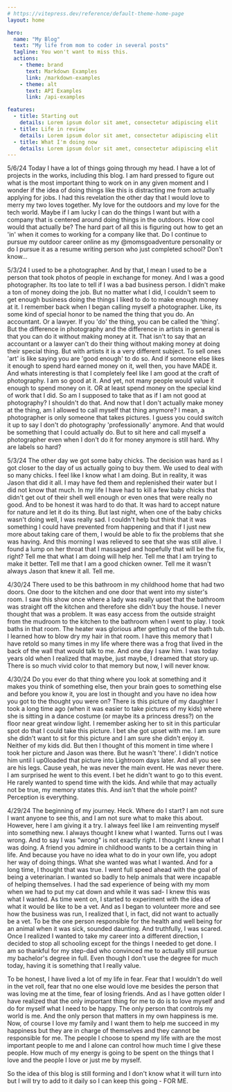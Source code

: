 ```yaml
---
# https://vitepress.dev/reference/default-theme-home-page
layout: home

hero:
  name: "My Blog"
  text: "My life from mom to coder in several posts"
  tagline: You won't want to miss this.
  actions:
    - theme: brand
      text: Markdown Examples
      link: /markdown-examples
    - theme: alt
      text: API Examples
      link: /api-examples

features:
  - title: Starting out
    details: Lorem ipsum dolor sit amet, consectetur adipiscing elit
  - title: Life in review
    details: Lorem ipsum dolor sit amet, consectetur adipiscing elit
  - title: What I'm doing now
    details: Lorem ipsum dolor sit amet, consectetur adipiscing elit
---
```

5/6/24
Today I have a lot of things going through my head. I have a lot of projects in the works, including this blog. I am hard pressed to figure out what is the most important thing to work on in any given moment and I wonder if the idea of doing things like this is distracting me from actually applying for jobs. I had this revelation the other day that I would love to merry my two loves together. My love for the outdoors and my love for the tech world. Maybe if I am lucky I can do the things I want but with a company that is centered around doing things in the outdoors. How cool would that actually be? The hard part of all this is figuring out how to get an 'in' when it comes to working for a company like that. Do I continue to pursue my outdoor career online as my @momsgoadventure personality or do I pursue it as a resume writing person who just completed school? Don't know...

5/3/24
I used to be a photographer. And by that, I mean I used to be a person that took photos of people in exchange for money. And I was a good photographer. Its too late to tell if I was a bad business person. I didn't make a ton of money doing the job. But no matter what I did, I couldn't seem to get enough business doing the things I liked to do to make enough money at it. I remember back when I began calling myself a photographer. Like, its some kind of special honor to be named the thing that you do. An accountant. Or a lawyer. If you 'do' the thing, you can be called the 'thing'. But the difference in photography and the difference in artists in general is that you can do it without making money at it. That isn't to say that an accountant or a lawyer can't do their thing without making money at doing their special thing. But with artists it is a very different subject. To sell ones 'art' is like saying you are 'good enough' to do so. And if someone else likes it enough to spend hard earned money on it, well then, you have MADE it. And whats interesting is that I completely feel like I am good at the craft of photography. I am so good at it. And yet, not many people would value it enough to spend money on it. OR at least spend money on the special kind of work that I did. So am I supposed to take that as if I am not good at photography? I shouldn't do that. And now that I don't actually make money at the thing, am I allowed to call myself that thing anymore? I mean, a photographer is only someone that takes pictures. I guess you could switch it up to say I don't do photography 'professionally' anymore. And that would be something that I could actually do. But to sit here and call myself a photographer even when I don't do it for money anymore is still hard. Why are labels so hard? 

5/3/24
The other day we got some baby chicks. The decision was hard as I got closer to the day of us actually going to buy them. We used to deal with so many chicks. I feel like I know what I am doing. But in reality, it was Jason that did it all. I may have fed them and replenished their water but I did not know that much. In my life I have had to kill a few baby chicks that didn't get out of their shell well enough or even ones that were really no good. And to be honest it was hard to do that. It was hard to accept nature for nature and let it do its thing. But last night, when one of the baby chicks wasn't doing well, I was really sad. I couldn't help but think that it was something I could have prevented from happening and that if I just new more about taking care of them, I would be able to fix the problems that she was having. And this morning I was relieved to see that she was still alive. I found a lump on her throat that I massaged and hopefully that will be the fix, right? Tell me that what I am doing will help her. Tell me that I am trying to make it better. Tell me that I am a good chicken owner. Tell me it wasn't always Jason that knew it all. Tell me. 

4/30/24
There used to be this bathroom in my childhood home that had two doors. One door to the kitchen and one door that went into my sister's room. I saw this show once where a lady was really upset that the bathroom was straight off the kitchen and therefore she didn't buy the house. I never thought that was a problem. It was easy access from the outside straight from the  mudroom to the kitchen to the bathroom when I went to play. I took baths in that room. The heater was glorious after getting out of the bath tub. I learned how to blow dry my hair in that room. I have this memory that I have retold so many times in my life where there was a frog that lived in the back of the wall that would talk to me. And one day I saw him. I was today years old when I realized that maybe, just maybe, I dreamed that story up. There is so much vivid color to that memory but now, I will never know.  

4/30/24
Do you ever do that thing where you look at something and it makes you think of something else, then your brain goes to something else and before you know it, you are lost in thought and you have no idea how you got to the thought you were on? There is this picture of my daughter I took a long time ago (when it was easier to take pictures of my kids) where she is sitting in a dance costume (or maybe its a princess dress?) on the floor near great window light. I remember asking her to sit in this particular spot do that I could take this picture. I bet she got upset with me. I am sure she didn't want to sit for this picture and I am sure she didn't enjoy it. Neither of my kids did. But then I thought of this moment in time where I took her picture and Jason was there. But he wasn't 'there'. I didn't notice him until I up0loaded that picture into Lightroom days later. And all you see are his legs. Cause yeah, he was never the main event. He was never there. I am surprised he went to this event. I bet he didn't want to go to this event. He rarely wanted to spend time with the kids. And while that may actually not be true, my memory states this. And isn't that the whole point? Perception is everything. 

4/29/24
The beginning of my journey. Heck. Where do I start? I am not sure I want anyone to see this, and I am not sure what to make this about. However, here I am giving it a try. I always feel like I am reinventing myself into something new. I always thought I knew what I wanted. Turns out I was wrong. And to say I was "wrong" is not exactly right. I thought I knew what I was doing. A friend you admire in childhood wants to be a certain thing in life. And because you have no idea what to do in your own life, you adopt her way of doing things. What she wanted was what I wanted. And for a long time, I thought that was true. I went full speed ahead with the goal of being a veterinarian. I wanted so badly to help animals that were incapable of helping themselves. I had the sad experience of being with my mom when we had to put my cat down and while it was sad- I knew this was what I wanted. As time went on, I started to experiment with the idea of what it would be like to be a vet. And as I began to volunteer more and see how the business was run, I realized that I, in fact, did not want to actually be a vet. To be the one person responsible for the health and well being for an animal when it was sick, sounded daunting. And truthfully, I was scared. Once I realized I wanted to take my career into a different direction, I decided to stop all schooling except for the things I needed to get done. I am so thankful for my step-dad who convinced me to actually still pursue my bachelor's degree in full. Even though I don't use the degree for much today, having it is something that I really value.

To be honest, I have lived a lot of my life in fear. Fear that I wouldn't do well in the vet roll, fear that no one else would love me besides the person that was loving me at the time, fear of losing friends. And as I have gotten older I have realized that the only important thing for me to do is to love myself and do for myself what I need to be happy. The only person that controls my world is me. And the only person that matters in my own happiness is me. Now, of course I love my family and I want them to help me succeed in my happiness but they are in charge of themselves and they cannot be responsible for me. The people I choose to spend my life with are the most important people to me and I alone can control how much time I give these people. How much of my energy is going to be spent on the things that I love and the people I love or just me by myself. 

So the idea of this blog is still forming and I don't know what it will turn into but I will try to add to it daily so I can keep this going - FOR ME.